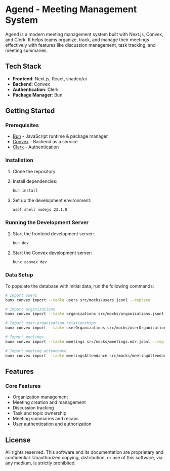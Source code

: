 # Agend - Meeting Management System

Agend is a modern meeting management system built with Next.js, Convex, and Clerk. It helps teams organize, track, and manage their meetings effectively with features like discussion management, task tracking, and meeting summaries.

## Tech Stack

- **Frontend**: Next.js, React, shadcn/ui
- **Backend**: Convex
- **Authentication**: Clerk
- **Package Manager**: Bun

## Getting Started

### Prerequisites

- [Bun](https://bun.sh/) - JavaScript runtime & package manager
- [Convex](https://www.convex.dev/) - Backend as a service
- [Clerk](https://clerk.dev/) - Authentication

### Installation

1. Clone the repository
2. Install dependencies:
   ```bash
   bun install
   ```

3. Set up the development environment:
   ```bash
   asdf shell nodejs 23.1.0
   ```

### Running the Development Server

1. Start the frontend development server:
   ```bash
   bun dev
   ```

2. Start the Convex development server:
   ```bash
   bunx convex dev
   ```

### Data Setup

To populate the database with initial data, run the following commands:

```bash
# Import users
bunx convex import --table users src/mocks/users.jsonl --replace

# Import organizations
bunx convex import --table organizations src/mocks/organizations.jsonl --replace

# Import user-organization relationships
bunx convex import --table userOrganizations src/mocks/userOrganizations.jsonl --replace

# Import meetings
bunx convex import --table meetings src/mocks/meetings.mdr.jsonl --replace

# Import meeting attendance
bunx convex import --table meetingsAttendance src/mocks/meetingAttendance.mdr.jsonl --replace
```

## Features

### Core Features
- Organization management
- Meeting creation and management
- Discussion tracking
- Task and topic ownership
- Meeting summaries and recaps
- User authentication and authorization







## License

All rights reserved. This software and its documentation are proprietary and confidential. Unauthorized copying, distribution, or use of this software, via any medium, is strictly prohibited.
